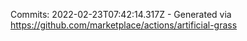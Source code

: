 Commits: 2022-02-23T07:42:14.317Z - Generated via https://github.com/marketplace/actions/artificial-grass
<br>
